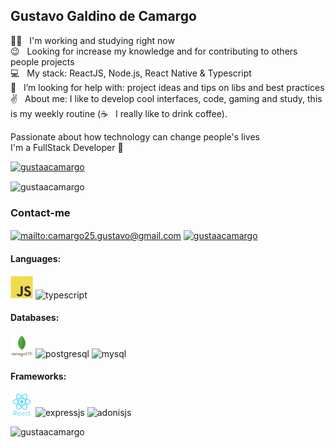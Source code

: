 ## Gustavo Galdino de Camargo

 :man_technologist:  &nbsp; I'm working and studying right now\
 :wink: &nbsp; Looking for increase my knowledge and for contributing to others people projects\
 :computer: &nbsp; My stack: ReactJS, Node.js, React Native & Typescript\
 :mag_right: &nbsp; I’m looking for help with: project ideas and tips on libs and best practices \
 :v: &nbsp; About me: I like to develop cool interfaces, code, gaming and study, this is my weekly routine (:coffee: &nbsp; I really like to drink coffee).

Passionate about how technology can change people's lives\
I'm a FullStack Developer :rocket:

<p align="left" style="margin-top:10px;"> <a href="https://github.com/ryo-ma/github-profile-trophy"><img src="https://github-profile-trophy.vercel.app/?username=gustaacamargo&title=MultiLanguage,Commits,Followers,Stars,Repositories,PullRequest&theme=dracula&row=1&margin-w=5" alt="gustaacamargo" /></a> </p>

<p><img align="center" src="https://github-readme-streak-stats.herokuapp.com/?user=gustaacamargo&layout=compact" alt="gustaacamargo" /></p>

<h3 align="left">Contact-me</h3>
<p align="left">
 <a href="mailto:camargo25.gustavo@gmail.com" target="_parent"><img align="center" src="https://www.vectorlogo.zone/logos/gmail/gmail-icon.svg" alt="mailto:camargo25.gustavo@gmail.com" height="30" width="40" /></a>
<a href="https://linkedin.com/in/gustaacamargo" target="_parent"><img align="center" src="https://raw.githubusercontent.com/rahuldkjain/github-profile-readme-generator/master/src/images/icons/Social/linked-in-alt.svg" alt="gustaacamargo" height="30" width="40" /></a>
</p>

<h4>Languages:</h4>

<p align="left">
 <img src="https://raw.githubusercontent.com/devicons/devicon/master/icons/javascript/javascript-original.svg" alt="javascript" width="36" height="36"/>
 <img src="https://www.vectorlogo.zone/logos/typescriptlang/typescriptlang-icon.svg" alt="typescript" width="36" height="36"/>
</p>

<h4 align="left">Databases:</h4>
<p align="left">
  <img src="https://raw.githubusercontent.com/devicons/devicon/master/icons/mongodb/mongodb-original-wordmark.svg" alt="mongodb" width="36" height="36"/> 
  <img src="https://www.vectorlogo.zone/logos/postgresql/postgresql-icon.svg" alt="postgresql" width="36" height="36"/> 
  <img src="https://www.vectorlogo.zone/logos/mysql/mysql-icon.svg" alt="mysql" width="36" height="36"/> 
</p>

<h4 align="left">Frameworks:</h4>
<p align="left">
  <img src="https://raw.githubusercontent.com/devicons/devicon/master/icons/react/react-original-wordmark.svg" alt="react" width="36" height="36"/>
  <img src="https://www.vectorlogo.zone/logos/expressjs/expressjs-ar21.svg" alt="expressjs" height="36"/>
  <img src="https://www.vectorlogo.zone/logos/adonisjs/adonisjs-ar21.svg" alt="adonisjs" height="36"/>
</p>

<p><img align="left" style="display:block;" src="https://github-readme-stats.vercel.app/api/top-langs?username=gustaacamargo&show_icons=true&locale=en&layout=compact" alt="gustaacamargo" /></p>

